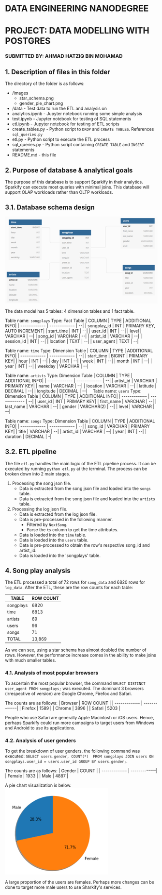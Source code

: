 # DATA ENGINEERING NANODEGREE
# PROJECT: DATA MODELLING WITH POSTGRES
### SUBMITTED BY: AHMAD HATZIQ BIN MOHAMAD

## 1. Description of files in this folder
The directory of the folder is as follows:
* /images
    * star_schema.png
    * gender_pie_chart.png
* /data - Test data to run the ETL and analysis on
* analytics.ipynb - Jupyter notebook running some simple analysis
* test.ipynb - Jupyter notebook for testing of SQL statements
* etl.ipynb - Jupyter notebook for testing of ETL scripts
* create_tables.py - Python script to `DROP` and `CREATE TABLES`. References `sql_queries.py`
* etl.py - Python script to execute the ETL process
* sql_queries.py - Python script containing `CREATE TABLE` and `INSERT` statements
* README.md - this file


## 2. Purpose of database & analytical goals
The purpose of this database is to support Sparkify in their analytics. Sparkify can execute most queries with minimal joins. This database will support OLAP workloads rather than OLTP workloads. 

## 3.1. Database schema design
![star schema](images/start_schema.PNG)





The data model has 5 tables: 4 dimension tables and 1 fact table.

Table name: `songplays`
Type: Fact Table
| COLUMN  | TYPE  | ADDITIONAL INFO|
| ------------- | ------------- | --|
| songplay_id  | INT  | PRIMARY KEY, AUTO INCREMENT|
| start_time  | INT  | --|
| user_id  | INT  | --|
| level  | VARCHAR  | --|
| song_id  | VARCHAR  | --|
| artist_id  | VARCHAR  | --|
| session_id  | INT  | --|
| location  | TEXT  | --|
| user_agent  | TEXT  | --|

Table name: `time`
Type: Dimension Table
| COLUMN  | TYPE  | ADDITIONAL INFO|
| ------------- | ------------- | --|
| start_time  | BIGINT  | PRIMARY KEY|
| hour  | INT  | --|
| day  | INT  | --|
| week  | INT  | --|
| month  | INT  | --|
| year  | INT  | --|
| weekday  | VARCHAR  | --|

Table name: `artists`
Type: Dimension Table
| COLUMN  | TYPE  | ADDITIONAL INFO|
| ------------- | ------------- | --|
| artist_id  | VARCHAR  | PRIMARY KEY|
| name  | VARCHAR  | --|
| location  | VARCHAR  | --|
| latitude  | DECIMAL  | --|
| longitude  | DECIMAL  | --|
⠀
Table name: `users`
Type: Dimension Table
| COLUMN  | TYPE  | ADDITIONAL INFO|
| ------------- | ------------- | --|
| user_id  | INT  | PRIMARY KEY|
| first_name  | VARCHAR  | --|
| last_name  | VARCHAR  | --|
| gender  | VARCHAR(2)  | --|
| level  | VARCHAR  | --|

Table name: `songs`
Type: Dimension Table
| COLUMN  | TYPE  | ADDITIONAL INFO|
| ------------- | ------------- | --|
| song_id  | VARCHAR  | PRIMARY KEY|
| title  | VARCHAR  | --|
| artist_id  | VARCHAR  | --|
| year  | INT  | --|
| duration  | DECIMAL  | -|



## 3.2. ETL pipeline 
The file `etl.py` handles the main logic of the ETL pipeline process. It can be executed by running `python etl.py` at the terminal.
The process can be broken down into 2 main stages.
1. Processing the song json file.
    * Data is extracted from the song json file and loaded into the `songs` table.
    * Data is extracted from the song json file and loaded into the `artists` table.
2. Processing the log json file.
    * Data is extracted from the log json file.
    * Data is pre-processed in the following manner.
        * Filtered by `NextSong`.
        * Parse the `ts` column to get the time attributes.
    * Data is loaded into the `time` table.
    * Data is loaded into the `users` table.
    * Data is pre-processed to obtain the row's respective song_id and artist_id.
    * Data is loaded into the 'songplays' table.

## 4. Song play analysis

The ETL processed a total of 72 rows for `song_data` and 6820 rows for `log_data`. 
After the ETL, these are the row counts for each table:

| TABLE  | ROW COUNT  |
| ------------- | -------------|
| songplays  | 6820  |
| time  | 6813  |
| artists  | 69  |
| users  | 96  |
| songs  | 71|
| TOTAL | 13,869|

As we can see, using a star schema has almost doubled the number of rows. However, the performance increase comes in the ability to make joins with much smaller tables.

### 4.1. Analysis of most popular browsers
To ascertain the most popular browser, the command `SELECT DISTINCT user_agent FROM songplays;` was executed. The dominant 3 browsers (irrespective of version) are Google Chrome, Firefox and Safari.

The counts are as follows:
| Browser  | ROW COUNT  |
| ------------- | -------------|
| Firefox  | 1589  |
| Chrome  | 3896  |
| Safari  | 5203  |

People who use Safari are generally Apple Macintosh or iOS users. Hence, perhaps Sparkify could run more campaigns to target users from Windows and Android to use its applications.

### 4.2. Analysis of user genders
To get the breakdown of user genders, the following command was executed: `SELECT users.gender, COUNT(*)  FROM songplays JOIN users ON songplays.user_id = users.user_id GROUP BY users.gender;`.

The counts are as follows:
| Gender  | COUNT  |
| ------------- | -------------|
| Female  | 1933 |
| Male  | 4887  |


A pie chart visualization is below. 
![gender pie chart](images/gender_pie_chart.PNG)

A large proportion of the users are females. Perhaps more changes can be done to target more male users to use Sharkify's services.



 



